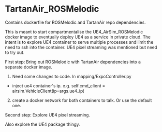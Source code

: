 # TartanAir_ROSMelodic
Contains dockerfile for ROSMelodic and TartanAir repo dependencies.

This is meant to start compartmentalise the UE4_AirSim_ROSMelodic docker image to eventually deploy UE4 as a service in private cloud.
The intent is to explore UE4 container to serve multiple processes and limit the need to ssh into the container. UE4 pixel streaming was mentioned but need to try out. 

First step: Bring out ROSMelodic with TartanAir dependencies into a separate docker image. 
1. Need some changes to code. 
In mapping/ExpoController.py
- inject ue4 container's ip. e.g. self.cmd_client = airsim.VehicleClient(ip=args.ue4_ip)

2. create a docker network for both containers to talk. Or use the default one. 

Second step: Explore UE4 pixel streaming. 

Also explore the UE4 package thingy.

